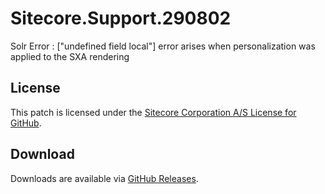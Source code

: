 # Sitecore.Support.290802
Solr Error : [&quot;undefined field local&quot;] error arises when personalization was applied to the SXA rendering

## License  
This patch is licensed under the [Sitecore Corporation A/S License for GitHub](https://github.com/sitecoresupport/Sitecore.Support.290802/blob/master/LICENSE).  

## Download  
Downloads are available via [GitHub Releases](https://github.com/sitecoresupport/Sitecore.Support.290802/releases).  
